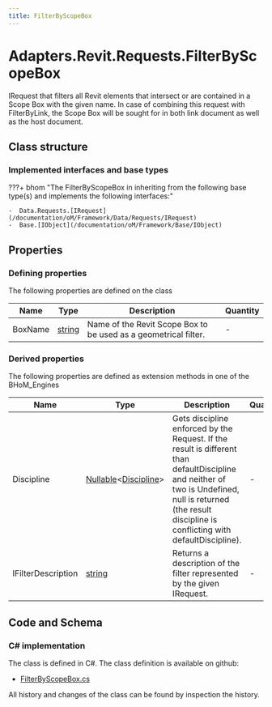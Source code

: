 ```yaml
---
title: FilterByScopeBox
---
```


# Adapters.Revit.Requests.FilterByScopeBox

IRequest that filters all Revit elements that intersect or are contained in a Scope Box with the given name.
In case of combining this request with FilterByLink, the Scope Box will be sought for in both link document as well as the host document.

## Class structure

### Implemented interfaces and base types

???+ bhom "The FilterByScopeBox in inheriting from the following base type(s) and implements the following interfaces:"

    -  Data.Requests.[IRequest](/documentation/oM/Framework/Data/Requests/IRequest)
    -  Base.[IObject](/documentation/oM/Framework/Base/IObject)


## Properties



### Defining properties

The following properties are defined on the class

| Name             | Type             | Description      | Quantity         |
|------------------|------------------|------------------|------------------|
| BoxName | [string](https://learn.microsoft.com/en-us/dotnet/api/System.String?view=netstandard-2.0) | Name of the Revit Scope Box to be used as a geometrical filter. | - |


### Derived properties

The following properties are defined as extension methods in one of the BHoM_Engines

| Name             | Type             | Description      | Quantity         | Engine           |
|------------------|------------------|------------------|------------------|------------------|
| Discipline | [Nullable](https://learn.microsoft.com/en-us/dotnet/api/System.Nullable-1?view=netstandard-2.0)&lt;[Discipline](/documentation/oM/Adapter/Adapters/Revit/Enums/Discipline)&gt; | Gets discipline enforced by the Request. If the result is different than defaultDiscipline and neither of two is Undefined, null is returned (the result discipline is conflicting with defaultDiscipline). | - | Revit_Engine |
| IFilterDescription | [string](https://learn.microsoft.com/en-us/dotnet/api/System.String?view=netstandard-2.0) | Returns a description of the filter represented by the given IRequest. | - | Revit_Engine |


## Code and Schema

### C# implementation

The class is defined in C#. The class definition is available on github:

- [FilterByScopeBox.cs](https://github.com/BHoM/Revit_Toolkit/blob/develop/Revit_oM/Requests/FilterByScopeBox.cs)

All history and changes of the class can be found by inspection the history.
